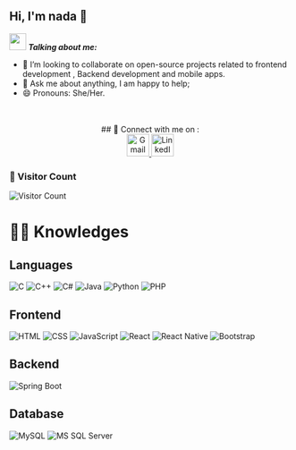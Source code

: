 
<!--
**nadaEssamElDin/nadaEssamElDin** is a ✨ _special_ ✨ repository because its `README.md` (this file) appears on your GitHub profile.

Here are some ideas to get you started:

- 🔭 I’m currently working on ...
- 🌱 I’m currently learning ...
- 👯 I’m looking to collaborate on ...
- 🤔 I’m looking for help with ...
- 💬 Ask me about ...
- 📫 How to reach me: ...
- 😄 Pronouns: ...
- ⚡ Fun fact: ...
-->
## Hi, I'm nada 👋

 <img src="https://media.giphy.com/media/VgCDAzcKvsR6OM0uWg/giphy.gif" width="30px">&nbsp;***Talking about me:***
- 👯 I’m looking to collaborate on open-source projects related to frontend development , Backend development and mobile apps.
- 💬 Ask me about anything, I am happy to help;
- 😄 Pronouns: She/Her.



<br>
<br>
<div align="center">
## 🔗 Connect with me on :
<br>

<!-- Gmail Logo -->
<a href="mailto:rana.essameldin111@gmail.com" target="_blank">
  <img src="https://upload.wikimedia.org/wikipedia/commons/7/7e/Gmail_icon_%282020%29.svg" alt="Gmail" width="40px">
</a>

<!-- LinkedIn Logo -->
<a href="https://www.linkedin.com/in/rana-essam-a3195b25b/" target="_blank">
  <img src="https://upload.wikimedia.org/wikipedia/commons/f/f8/LinkedIn_icon_circle.svg" alt="LinkedIn" width="40px">
</a>
</div>

### 👀 Visitor Count

<img src="https://profile-counter.glitch.me/hayat-tamboli/count.svg" alt="Visitor Count" />

# :man_technologist: Knowledges


## Languages
![C](https://img.shields.io/badge/-C-A8B9CC?style=social&logo=c&logoColor=black)
![C++](https://img.shields.io/badge/-C++-00599C?style=social&logo=c%2B%2B&logoColor=white)
![C#](https://img.shields.io/badge/-C%23-239120?style=social&logo=c-sharp&logoColor=white)
![Java](https://img.shields.io/badge/-Java-007396?style=social&logo=java&logoColor=white)
![Python](https://img.shields.io/badge/-Python-3776AB?style=social&logo=python&logoColor=white)
![PHP](https://img.shields.io/badge/-PHP-777BB4?style=social&logo=php&logoColor=white)

## Frontend
![HTML](https://img.shields.io/badge/-HTML-E34F26?style=social&logo=html5&logoColor=white)
![CSS](https://img.shields.io/badge/-CSS-1572B6?style=social&logo=css3&logoColor=white)
![JavaScript](https://img.shields.io/badge/-JavaScript-F7DF1E?style=social&logo=javascript&logoColor=black)
![React](https://img.shields.io/badge/-React-61DAFB?style=social&logo=react&logoColor=black)
![React Native](https://img.shields.io/badge/-React%20Native-61DAFB?style=social&logo=react&logoColor=black)
![Bootstrap](https://img.shields.io/badge/-Bootstrap-563D7C?style=social&logo=bootstrap&logoColor=white)

## Backend
![Spring Boot](https://img.shields.io/badge/-Spring%20Boot-6DB33F?style=social&logo=spring-boot&logoColor=white)

## Database
![MySQL](https://img.shields.io/badge/-MySQL-4479A1?style=social&logo=mysql&logoColor=white)
![MS SQL Server](https://img.shields.io/badge/-MS%20SQL%20Server-CC2927?style=social&logo=microsoft-sql-server&logoColor=white)

